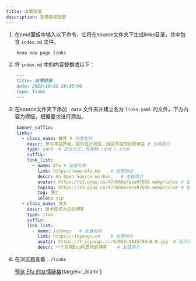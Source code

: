 ```yaml
---
title: 友情链接
description: 友情链接配置
---
```


1. 在cmd面板中输入以下命令，它将在source文件夹下生成links目录，其中包含 `index.md` ​文件。

```shell [Terminal]
    hexo new page links
```

2. 将 `index.md` 中的内容替换成以下：

```markdown [source/links/index.md]
    ---
    title: 友情链接
    date: 2023-10-31 20:30:56
    type: links
    ---
```
3. 在source文件夹下添加 `_data` 文件夹并建立名为 `links.yaml` 的文件，下方内容为模版，根据要求进行添加。

```yaml [source/_data/links.yaml]
    banner_suffix: 
    links:
      - class_name: 推荐 # 分类名称
        descr: 参与本站开发、提供设计灵感、捐助本站的优秀博主 # 分类简介
        type: card	# 显示方式，有两种 card / item
        suffix: 
        link_list:
          - name: Efu # 友链名称
            link: https://www.efu.me	# 友链地址
            descr: An Open Source worker.	# 友链简介
            avatar: https://s3.qjqq.cn/47/660a7ece07609.webp!color # 显示头像
            topimg: https://s3.qjqq.cn/47/660a7ece07609.webp!color # 如果是card模式下，将显示
            tag: 博主
            color: vip
      - class_name: 技术
        descr: 技术知识为主的博客
        type: item
        suffix: 
        link_list:
          - name: isYangs	# 友链名称
            link: https://isyangs.cn	# 友链地址
            avatar: https://7.isyangs.cn/8/655c9835780a0-8.jpg	# 显示头像
            descr: 一个前端Bug构造师的博客	# 友链简介
```
4. 在浏览器查看：`/links`

   [预览 Efu 的友情链接](https://www.efu.me/links/){target='_blank'}


